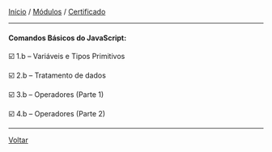 [Início](https://github.com/Thalyalm/curso-javascript) / 
[Módulos](https://github.com/Thalyalm/curso-javascript/tree/master/modulos/readme.md) /
[Certificado](https://github.com/Thalyalm/curso-javascript/tree/master/certificado)

---

#### Comandos Básicos do JavaScript:

:ballot_box_with_check: 1.b – Variáveis e Tipos Primitivos

:ballot_box_with_check: 2.b – Tratamento de dados

:ballot_box_with_check: 3.b – Operadores (Parte 1)

:ballot_box_with_check: 4.b – Operadores (Parte 2)

---

[Voltar](/modulos/readme.md)